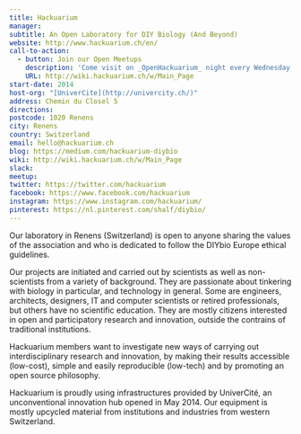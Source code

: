 ```yaml
---
title: Hackuarium
manager:
subtitle: An Open Laboratory for DIY Biology (And Beyond)
website: http://www.hackuarium.ch/en/
call-to-action:
  - button: Join our Open Meetups
    description: 'Come visit on _OpenHackuarium_ night every Wednesday, from 7:30-10:30 '
    URL: http://wiki.hackuarium.ch/w/Main_Page
start-date: 2014
host-org: "[UniverCite](http://univercity.ch/)"
address: Chemin du Closel 5
directions:
postcode: 1020 Renens
city: Renens
country: Switzerland
email: hello@hackuarium.ch
blog: https://medium.com/hackuarium-diybio
wiki: http://wiki.hackuarium.ch/w/Main_Page
slack:
meetup:
twitter: https://twitter.com/hackuarium
facebook: https://www.facebook.com/hackuarium
instagram: https://www.instagram.com/hackuarium/
pinterest: https://nl.pinterest.com/shalf/diybio/
---
```


Our laboratory in Renens (Switzerland) is open to anyone sharing the values of the association and who is dedicated to follow the DIYbio Europe ethical guidelines.

Our projects are initiated and carried out by scientists as well as non-scientists from a variety of background. They are passionate about tinkering with biology in particular, and technology in general. Some are engineers, architects, designers, IT and computer scientists or retired professionals, but others have no scientific education. They are mostly citizens interested in open and participatory research and innovation, outside the contrains of traditional institutions.

Hackuarium members want to investigate new ways of carrying out interdisciplinary research and innovation, by making their results accessible (low-cost), simple and easily reproducible (low-tech) and by promoting an open source philosophy.

Hackuarium is proudly using infrastructures provided by UniverCité, an unconventional innovation hub opened in May 2014. Our equipment is mostly upcycled material from institutions and industries from western Switzerland.
